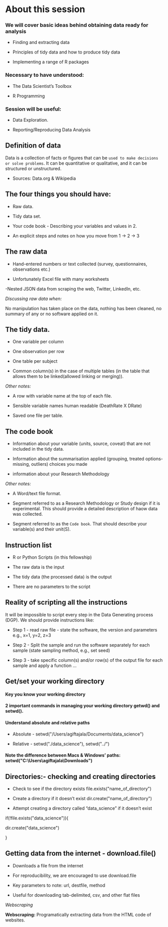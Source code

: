 # About this session
### We will cover basic ideas behind obtaining data ready for analysis

- Finding and extracting data

- Principles of tidy data and how to produce tidy data

- Implementing a range of R packages

### Necessary to have understood:

- The Data Scientist’s Toolbox

- R Programming

### Session will be useful:

- Data Exploration.

- Reporting/Reproducing Data Analysis

## Definition of data

Data is a collection of facts or figures that can be `used to make decisions or solve problems`. It can be quantitative or qualitative, and it can be structured or unstructured.

- Sources: Data.org & Wikipedia

## The four things you should have:

- Raw data.

- Tidy data set.

- Your code book - Describing your variables and values in 2.

- An explicit steps and notes on how you move from 1 -> 2 -> 3

## The raw data

- Hand-entered numbers or text collected (survey, questionnaires, observations etc.)

- Unfortunately Excel file with many worksheets

-Nested JSON data from scraping the web, Twitter, LinkedIn, etc.

*Discussing raw data when:*

No manipulation has taken place on the data, nothing has been cleaned, no summary of any or no software applied on it.

## The tidy data.

- One variable per column

- One observation per row

- One table per subject

- Common column(s) in the case of multiple tables (in the table that allows them to be linked(allowed linking or merging)).

*Other notes:*

- A row with variable name at the top of each file.

- Sensible variable names human readable (DeathRate X DRate)

- Saved one file per table.

## The code book

- Information about your variable (units, source, coveat) that are not included in the tidy data.

- Information about the summarisation applied (grouping, treated options-missing, outliers) choices you made

- information about your Research Methodology

*Other notes:*

- A Word/text file format.

- Segment referred to as a Research Methodology or Study design if it is experimental. This should provide a detailed description of haow data was collected.

- Segment referred to as the `Code book`. That should describe your variable(s) and their unit(S).

## Instruction list

- R or Python Scripts (in this fellowship)

- The raw data is the input

- The tidy data (the processed data) is the output

- There are no parameters to the script

## Reality of scripting all the instructions

It will be impossible to script every step in the Data Generating process (DGP). We should provide instructions like:

- Step 1 - read raw file - state the software, the version and parameters e.g., x=1, y=2, z=3

- Step 2 - Split the sample and run the software separately for each sample (state sampling method, e.g., set seed)

- Step 3 - take specific column(s) and/or row(s) of the output file for each sample and apply a function …

## Get/set your working directory

#### Key you know your working directory

#### 2 important commands in managing your working directory getwd() and setwd().

#### Understand absolute and relative paths

- Absolute - setwd("/Users/agiftajala/Documents/data_science")

- Relative - setwd("./data_science"), setwd("../")

#### Note the difference between Macs & Windows’ paths: setwd("C:\\Users\\agiftajala\\Downloads")


## Directories:- checking and creating directories

- Check to see if the directory exists file.exists("name_of_directory")

- Create a directory if it doesn’t exist dir.create("name_of_directory") 

- Attempt creating a directory called “data_science” if it doesn’t exist

if(!file.exists("data_science")){
  
  dir.create("data_science")
  
}

## Getting data from the internet - download.file()
- Downloads a file from the internet

- For reproducibility, we are encouraged to use download.file

- Key parameters to note: url, destfile, method

- Useful for downloading tab-delimited, csv, and other flat files

*Webscraping*

**Webscraping:** Programatically extracting data from the HTML code of websites.